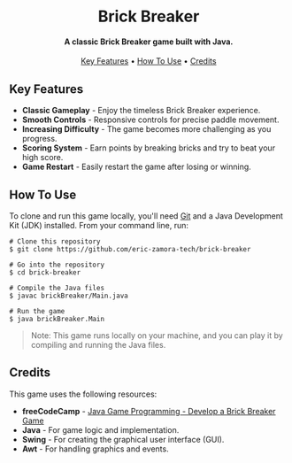 <h1 align="center">
  <br>
    Brick Breaker
  <br>
</h1>

<h4 align="center">A classic Brick Breaker game built with Java.</h4>

<p align="center">
  <a href="#key-features">Key Features</a> •
  <a href="#how-to-use">How To Use</a> •
  <a href="#credits">Credits</a>
</p>

## Key Features

* **Classic Gameplay** - Enjoy the timeless Brick Breaker experience.
* **Smooth Controls** - Responsive controls for precise paddle movement.
* **Increasing Difficulty** - The game becomes more challenging as you progress.
* **Scoring System** - Earn points by breaking bricks and try to beat your high score.
* **Game Restart** - Easily restart the game after losing or winning.

## How To Use
To clone and run this game locally, you'll need [Git](https://git-scm.com) and a Java Development Kit (JDK) installed. From your command line, run:

```
# Clone this repository
$ git clone https://github.com/eric-zamora-tech/brick-breaker

# Go into the repository
$ cd brick-breaker

# Compile the Java files
$ javac brickBreaker/Main.java

# Run the game
$ java brickBreaker.Main
```

> Note: This game runs locally on your machine, and you can play it by compiling and running the Java files.

## Credits
This game uses the following resources:
- **freeCodeCamp** - [Java Game Programming - Develop a Brick Breaker Game](https://www.youtube.com/watch?v=K9qMm3JbOH0)
- **Java** - For game logic and implementation.
- **Swing** - For creating the graphical user interface (GUI).
- **Awt** - For handling graphics and events.

